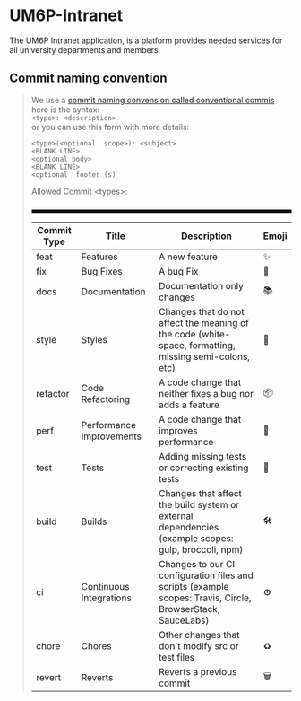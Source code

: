 # UM6P-Intranet

The UM6P Intranet application, is a platform provides needed services for all university departments and members.

## Commit naming convention

> We use a [commit naming convension called conventional commis](https://www.conventionalcommits.org/en/v1.0.0/) here is the syntax:<br>
> `<type>: <description>`
> <br> or you can use this form with more details:
> ```
> <type>(<optional  scope>): <subject>
> <BLANK LINE>
> <optional body>
> <BLANK LINE>
> <optional  footer (s)
> ```
> Allowed Commit \<types\>:
> <html>
> <body>
> <!--StartFragment--><p dir="auto" style="box-sizing: border-box; margin-top: 24px; margin-bottom: 16px; font-size: 1.5em; font-weight: 600; line-height: 1.25; padding-bottom: 0.3em; border-bottom: 1px solid var(--color-border-muted); color: rgb(201, 209, 217); font-family: -apple-system, BlinkMacSystemFont, &quot;Segoe UI&quot;, Helvetica, Arial, sans-serif, &quot;Apple Color Emoji&quot;, &quot;Segoe UI Emoji&quot;; font-style: normal; font-variant-ligatures: normal; font-variant-caps: normal; letter-spacing: normal; orphans: 2; text-align: start; text-indent: 0px; text-transform: none; white-space: normal; widows: 2; word-spacing: 0px; -webkit-text-stroke-width: 0px; background-color: rgb(13, 17, 23); text-decoration-thickness: initial; text-decoration-style: initial; text-decoration-color: initial;"></p>
>
>Commit Type | Title | Description | Emoji
>-- | -- | -- | --
>feat | Features | A new feature | ✨
>fix | Bug Fixes | A bug Fix | 🐛
>docs | Documentation | Documentation only changes | 📚
>style | Styles | Changes that do not affect the meaning of the code (white-space, formatting, missing semi-colons, etc) | 💎
>refactor | Code Refactoring | A code change that neither fixes a bug nor adds a feature | 📦
>perf | Performance Improvements | A code change that improves performance | 🚀
>test | Tests | Adding missing tests or correcting existing tests | 🚨
>build | Builds | Changes that affect the build system or external dependencies (example scopes: gulp, broccoli, npm) | 🛠
>ci | Continuous Integrations | Changes to our CI configuration files and scripts (example scopes: Travis, Circle, BrowserStack, SauceLabs) | ⚙️
>chore | Chores | Other changes that don't modify src or test files | ♻️
>revert | Reverts | Reverts a previous commit | 🗑
> <!--EndFragment-->
> </body>
> </html>
